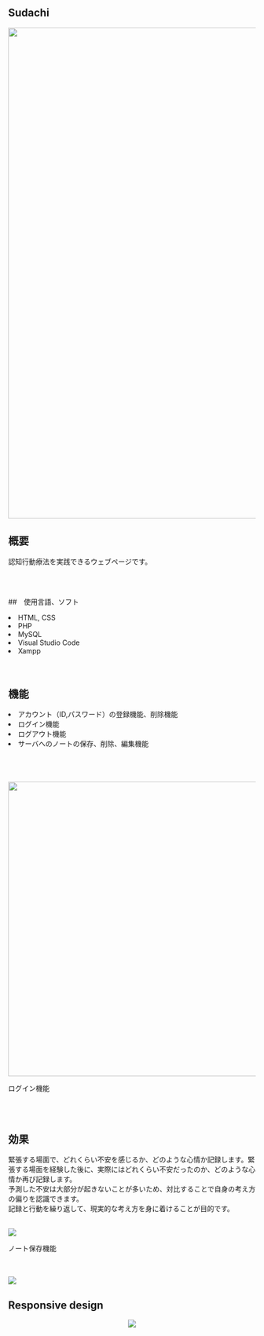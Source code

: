 ## Sudachi

<img width = "1000px" src = "https://github.com/ssk889/Sudachi/assets/67347289/2715ca44-447b-4271-9c69-4e95b528659c">


## 概要
<p>認知行動療法を実践できるウェブページです。</p><br><br>

##　使用言語、ソフト
<li>HTML, CSS</li>
<li>PHP</li>
<li>MySQL</li>
<li>Visual Studio Code</li>
<li>Xampp</li>
<br><br>


## 機能
<li>アカウント（ID,パスワード）の登録機能、削除機能</li>
<li>ログイン機能</li>
<li>ログアウト機能</li>
<li>サーバへのノートの保存、削除、編集機能</li>
<br>
<br><br><br>

<img width = "600px" src = "https://github.com/ssk889/Sudachi/assets/67347289/c5ffaeb5-241f-417c-9d2b-a403cdd80b19">
<p>ログイン機能</p>

<br><br>

## 効果
<p>緊張する場面で、どれくらい不安を感じるか、どのような心情か記録します。緊張する場面を経験した後に、実際にはどれくらい不安だったのか、どのような心情か再び記録します。<br>
  予測した不安は大部分が起きないことが多いため、対比することで自身の考え方の偏りを認識できます。<br>
  記録と行動を繰り返して、現実的な考え方を身に着けることが目的です。</p><br>
  
<img src="https://github.com/ssk889/Sudachi/assets/67347289/97c953cc-717a-4af5-9c23-7f21ef1d2eeb">
<p>ノート保存機能</p>
<br><br>
<img src="https://user-images.githubusercontent.com/67347289/132307975-6fdb3f16-c635-4d1f-b3b6-d0cbc1b2d001.png">

## Responsive design
<p align="center">
  <img src="https://user-images.githubusercontent.com/67347289/132310296-57c7a0d6-fd95-463b-9f50-7746b0d24b6d.png">
</p>

  


